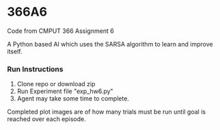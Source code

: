 # 366A6
Code from CMPUT 366 Assignment 6

A Python based AI which uses the SARSA algorithm to learn and improve itself. 

### Run Instructions
1. Clone repo or download zip
2. Run Experiment file "exp_hw6.py"
3. Agent may take some time to complete. 

Completed plot images are of how many trials must be run until goal is reached over each episode.
